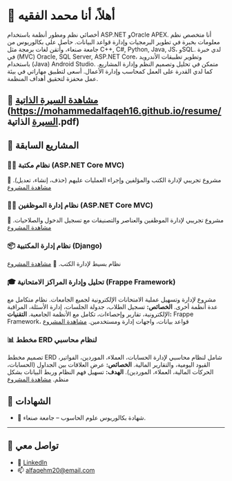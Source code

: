# 👋 أهلاً، أنا محمد الفقيه

أخصائي نظم ومطور أنظمة باستخدام ASP.NET وOracle APEX.
أنا متخصص نظم معلومات بخبرة في تطوير البرمجيات وإدارة قواعد البيانات. حاصل على بكالوريوس من جامعة صنعاء، وأتقن لغات برمجة مثل C++, C#, Python, Java, JS، وSQL. لدي خبرة في (MVC) Oracle, SQL Server, ASP.NET Core، وتطوير تطبيقات الأندرويد باستخدام (Java) Android Studio. متمكن في تحليل وتصميم النظم وإدارة المشاريع. كما لدي القدرة على العمل كمحاسب وإدارة الأعمال. أسعى لتطبيق مهاراتي في بيئة عمل محفزة لتحقيق أهداف المنظمة.

🔗 [مشاهدة السيرة الذاتية](https://github.com/MohammedAlfaqeh16/resume/blob/7ef83a072dc3254e4bd1ec49cad94f841329852f/cv%20Arabic.pdf)
(https://mohammedalfaqeh16.github.io/resume/السيرة الذاتية.pdf)
---

## 💼 المشاريع السابقة

### 🧑‍💼 نظام مكتبة (ASP.NET Core MVC)

مشروع تجريبي لإدارة الكتب والمؤلفين وإجراء العمليات عليهم (حذف، إنشاء، تعديل).
🔗 [مشاهدة المشروع](https://github.com/MohammedAlfaqeh16/Bookstore.git)

### 🧑‍💼 نظام إدارة الموظفين (ASP.NET Core MVC)

مشروع تجريبي لإدارة الموظفين والعناصر والتصنيفات مع تسجيل الدخول والصلاحيات.
🔗 [مشاهدة المشروع](https://github.com/MohammedAlfaqeh16/employee-management-system.git)

### 📦 نظام إدارة المكتبية (Django)

نظام بسيط لإدارة الكتب.
🔗 [مشاهدة المشروع](https://github.com/MohammedAlfaqeh16/mm)

### 🎓 تحليل وإدارة المراكز الامتحانية (Frappe Framework)

مشروع لإدارة وتسهيل عملية الامتحانات الإلكترونية لجميع الجامعات. نظام متكامل مع عدة أنظمة أخرى.
**الخصائص:** تسجيل الطلاب، جدولة الجلسات، إدارة الأسئلة، المراقبة الإلكترونية، تقارير وإحصاءات، تكامل مع الأنظمة الجامعية.
**التقنيات:** Frappe Framework، قواعد بيانات، واجهات إدارة ومستخدمين.
 [مشاهدة المشروع](https://github.com/MohammedAlfaqeh16/analysis)
### 📊 مخطط ERD لنظام محاسبي

تصميم مخطط ERD شامل لنظام محاسبي لإدارة الحسابات، العملاء، الموردين، الفواتير، القيود اليومية، والتقارير المالية.
**الخصائص:** عرض العلاقات بين الجداول (الحسابات، الحركات المالية، العملاء، الموردين).
**الهدف:** تسهيل فهم النظام وربط البيانات بشكل منظم.
 [مشاهدة المشروع](https://github.com/MohammedAlfaqeh16/analysis)


## 📜 الشهادات

* 🏅 شهادة بكالوريوس علوم الحاسوب – جامعة صنعاء.

---

## 📧 تواصل معي

* 💼 [LinkedIn](https://www.linkedin.com/in/mohammed-al-faqeh-5037042b8)
* 📫 [alfaqehm20@email.com](mailto:alfaqehm20@email.com)

